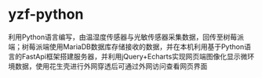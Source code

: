 # yzf-python
 利用Python语言编写，由温湿度传感器与光敏传感器采集数据，回传至树莓派端；树莓派端使用MariaDB数据库存储接收的数据，并在本机利用基于Python语言的FastApi框架搭建服务器，并利用jQuery+Echarts实现网页端图像化显示微环境数据，使用花生壳进行外网穿透后可通过外网访问查看网页界面
